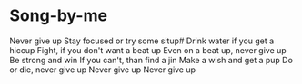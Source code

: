 # Song-by-me
 Never give up 
 Stay focused or try some situp# Drink water if you get a hiccup
 Fight, if you don't want a beat up
 Even on a beat up, never give up
 Be strong and win
 If you can't, than find a jin
 Make a wish and get a pup
 Do or die, never give up
 Never give up
 Never give up
